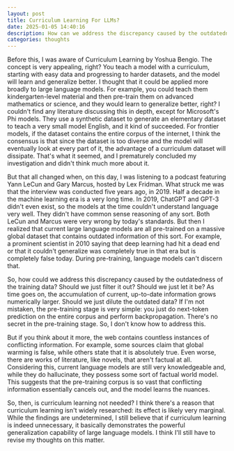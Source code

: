 ```yaml
---
layout: post
title: Curriculum Learning For LLMs?
date: 2025-01-05 14:40:16
description: How can we address the discrepancy caused by the outdatedness of the training data for large language models?
categories: thoughts
---
```


Before this, I was aware of Curriculum Learning by Yoshua Bengio. The concept is very appealing, right? You teach a model with a curriculum, starting with easy data and progressing to harder datasets, and the model will learn and generalize better. I thought that it could be applied more broadly to large language models. For example, you could teach them kindergarten-level material and then pre-train them on advanced mathematics or science, and they would learn to generalize better, right? I couldn't find any literature discussing this in depth, except for Microsoft's Phi models. They use a synthetic dataset to generate an elementary dataset to teach a very small model English, and it kind of succeeded. For frontier models, if the dataset contains the entire corpus of the internet, I think the consensus is that since the dataset is too diverse and the model will eventually look at every part of it, the advantage of a curriculum dataset will dissipate. That's what it seemed, and I prematurely concluded my investigation and didn't think much more about it.

But that all changed when, on this day, I was listening to a podcast featuring Yann LeCun and Gary Marcus, hosted by Lex Fridman. What struck me was that the interview was conducted five years ago, in 2019. Half a decade in the machine learning era is a very long time. In 2019, ChatGPT and GPT-3 didn't even exist, so the models at the time couldn't understand language very well. They didn't have common sense reasoning of any sort. Both LeCun and Marcus were very wrong by today's standards. But then I realized that current large language models are all pre-trained on a massive global dataset that contains outdated information of this sort. For example, a prominent scientist in 2010 saying that deep learning had hit a dead end or that it couldn't generalize was completely true in that era but is completely false today. During pre-training, language models can't discern that.

So, how could we address this discrepancy caused by the outdatedness of the training data? Should we just filter it out? Should we just let it be? As time goes on, the accumulation of current, up-to-date information grows numerically larger. Should we just dilute the outdated data? If I'm not mistaken, the pre-training stage is very simple: you just do next-token prediction on the entire corpus and perform backpropagation. There's no secret in the pre-training stage. So, I don't know how to address this.

But if you think about it more, the web contains countless instances of conflicting information. For example, some sources claim that global warming is false, while others state that it is absolutely true. Even worse, there are works of literature, like novels, that aren't factual at all. Considering this, current language models are still very knowledgeable and, while they do hallucinate, they possess some sort of factual world model. This suggests that the pre-training corpus is so vast that conflicting information essentially cancels out, and the model learns the nuances.

So, then, is curriculum learning not needed? I think there's a reason that curriculum learning isn't widely researched: its effect is likely very marginal. While the findings are undetermined, I still believe that if curriculum learning is indeed unnecessary, it basically demonstrates the powerful generalization capability of large language models. I think I'll still have to revise my thoughts on this matter.